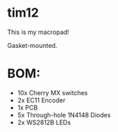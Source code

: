 # tim12

This is my macropad!

Gasket-mounted.

# BOM:

- 10x Cherry MX switches
- 2x EC11 Encoder
- 1x PCB
- 5x Through-hole 1N4148 Diodes
- 2x WS2812B LEDs

